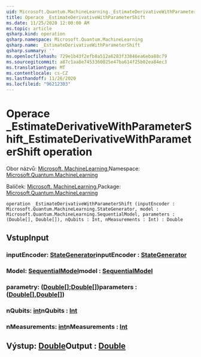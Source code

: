 ```yaml
---
uid: Microsoft.Quantum.MachineLearning._EstimateDerivativeWithParameterShift
title: Operace _EstimateDerivativeWithParameterShift
ms.date: 11/25/2020 12:00:00 AM
ms.topic: article
qsharp.kind: operation
qsharp.namespace: Microsoft.Quantum.MachineLearning
qsharp.name: _EstimateDerivativeWithParameterShift
qsharp.summary: ''
ms.openlocfilehash: 729e1b43f2efb8a512a6283f33846ea6eba88c79
ms.sourcegitcommit: a87c1aa8e7453360025e47ba614f25b02ea84ec3
ms.translationtype: MT
ms.contentlocale: cs-CZ
ms.lasthandoff: 11/26/2020
ms.locfileid: "96212303"
---
```

# <a name="_estimatederivativewithparametershift-operation"></a><span data-ttu-id="eeb6a-102">Operace _EstimateDerivativeWithParameterShift</span><span class="sxs-lookup"><span data-stu-id="eeb6a-102">_EstimateDerivativeWithParameterShift operation</span></span>

<span data-ttu-id="eeb6a-103">Obor názvů: [Microsoft. MachineLearning.](xref:Microsoft.Quantum.MachineLearning)</span><span class="sxs-lookup"><span data-stu-id="eeb6a-103">Namespace: [Microsoft.Quantum.MachineLearning](xref:Microsoft.Quantum.MachineLearning)</span></span>

<span data-ttu-id="eeb6a-104">Balíček: [Microsoft. MachineLearning.](https://nuget.org/packages/Microsoft.Quantum.MachineLearning)</span><span class="sxs-lookup"><span data-stu-id="eeb6a-104">Package: [Microsoft.Quantum.MachineLearning](https://nuget.org/packages/Microsoft.Quantum.MachineLearning)</span></span>




```qsharp
operation _EstimateDerivativeWithParameterShift (inputEncoder : Microsoft.Quantum.MachineLearning.StateGenerator, model : Microsoft.Quantum.MachineLearning.SequentialModel, parameters : (Double[], Double[]), nQubits : Int, nMeasurements : Int) : Double
```


## <a name="input"></a><span data-ttu-id="eeb6a-105">Vstup</span><span class="sxs-lookup"><span data-stu-id="eeb6a-105">Input</span></span>

### <a name="inputencoder--stategenerator"></a><span data-ttu-id="eeb6a-106">inputEncoder: [StateGenerator](xref:Microsoft.Quantum.MachineLearning.StateGenerator)</span><span class="sxs-lookup"><span data-stu-id="eeb6a-106">inputEncoder : [StateGenerator](xref:Microsoft.Quantum.MachineLearning.StateGenerator)</span></span>




### <a name="model--sequentialmodel"></a><span data-ttu-id="eeb6a-107">Model: [SequentialModel](xref:Microsoft.Quantum.MachineLearning.SequentialModel)</span><span class="sxs-lookup"><span data-stu-id="eeb6a-107">model : [SequentialModel](xref:Microsoft.Quantum.MachineLearning.SequentialModel)</span></span>




### <a name="parameters--doubledouble"></a><span data-ttu-id="eeb6a-108">parametry: ([Double](xref:microsoft.quantum.lang-ref.double)[];[Double](xref:microsoft.quantum.lang-ref.double)[])</span><span class="sxs-lookup"><span data-stu-id="eeb6a-108">parameters : ([Double](xref:microsoft.quantum.lang-ref.double)[],[Double](xref:microsoft.quantum.lang-ref.double)[])</span></span>




### <a name="nqubits--int"></a><span data-ttu-id="eeb6a-109">nQubits: [int](xref:microsoft.quantum.lang-ref.int)</span><span class="sxs-lookup"><span data-stu-id="eeb6a-109">nQubits : [Int](xref:microsoft.quantum.lang-ref.int)</span></span>




### <a name="nmeasurements--int"></a><span data-ttu-id="eeb6a-110">nMeasurements: [int](xref:microsoft.quantum.lang-ref.int)</span><span class="sxs-lookup"><span data-stu-id="eeb6a-110">nMeasurements : [Int](xref:microsoft.quantum.lang-ref.int)</span></span>





## <a name="output--double"></a><span data-ttu-id="eeb6a-111">Výstup: [Double](xref:microsoft.quantum.lang-ref.double)</span><span class="sxs-lookup"><span data-stu-id="eeb6a-111">Output : [Double](xref:microsoft.quantum.lang-ref.double)</span></span>

